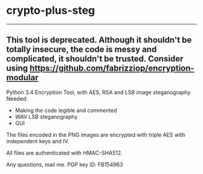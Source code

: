 # crypto-plus-steg
-----------------------------------------------------------------------
This tool is deprecated. Although it shouldn't be totally insecure, the
code is messy and complicated, it shouldn't be trusted.
Consider using https://github.com/fabrizziop/encryption-modular
-----------------------------------------------------------------------
Python 3.4 Encryption Tool, with AES, RSA and LSB image steganography
Needed:
* Making the code legible and commented
* WAV LSB steganography
* GUI

The files encoded in the PNG images are encrypted with triple AES with independent keys and IV.

All files are authenticated with HMAC-SHA512.

Any questions, mail me. PGP key ID: FB154963
